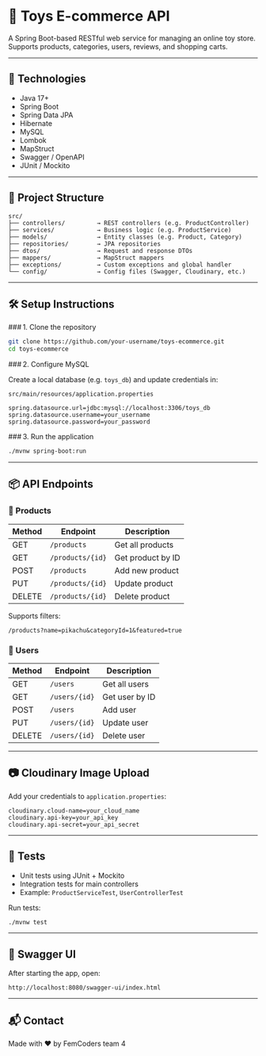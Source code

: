 # 🧸 Toys E-commerce API

A Spring Boot-based RESTful web service for managing an online toy store.
Supports products, categories, users, reviews, and shopping carts.

---

## 🚀 Technologies

* Java 17+
* Spring Boot
* Spring Data JPA
* Hibernate
* MySQL
* Lombok
* MapStruct
* Swagger / OpenAPI
* JUnit / Mockito

---

## 📁 Project Structure

```
src/
├── controllers/         → REST controllers (e.g. ProductController)
├── services/            → Business logic (e.g. ProductService)
├── models/              → Entity classes (e.g. Product, Category)
├── repositories/        → JPA repositories
├── dtos/                → Request and response DTOs
├── mappers/             → MapStruct mappers
├── exceptions/          → Custom exceptions and global handler
└── config/              → Config files (Swagger, Cloudinary, etc.)
```

---

## 🛠️ Setup Instructions

\### 1. Clone the repository

```bash
git clone https://github.com/your-username/toys-ecommerce.git
cd toys-ecommerce
```

\### 2. Configure MySQL

Create a local database (e.g. `toys_db`) and update credentials in:

```properties
src/main/resources/application.properties
```

```properties
spring.datasource.url=jdbc:mysql://localhost:3306/toys_db
spring.datasource.username=your_username
spring.datasource.password=your_password
```

\### 3. Run the application

```bash
./mvnw spring-boot:run
```

---

## 📦 API Endpoints

### 🔹 Products

| Method | Endpoint         | Description       |
| ------ | ---------------- | ----------------- |
| GET    | `/products`      | Get all products  |
| GET    | `/products/{id}` | Get product by ID |
| POST   | `/products`      | Add new product   |
| PUT    | `/products/{id}` | Update product    |
| DELETE | `/products/{id}` | Delete product    |

Supports filters:

```
/products?name=pikachu&categoryId=1&featured=true
```

### 🔹 Users

| Method | Endpoint      | Description    |
| ------ | ------------- | -------------- |
| GET    | `/users`      | Get all users  |
| GET    | `/users/{id}` | Get user by ID |
| POST   | `/users`      | Add user       |
| PUT    | `/users/{id}` | Update user    |
| DELETE | `/users/{id}` | Delete user    |

---

## 📷 Cloudinary Image Upload

Add your credentials to `application.properties`:

```properties
cloudinary.cloud-name=your_cloud_name
cloudinary.api-key=your_api_key
cloudinary.api-secret=your_api_secret
```

---

## 🧪 Tests

* Unit tests using JUnit + Mockito
* Integration tests for main controllers
* Example: `ProductServiceTest`, `UserControllerTest`

Run tests:

```bash
./mvnw test
```

---

## 🧩 Swagger UI

After starting the app, open:

```
http://localhost:8080/swagger-ui/index.html
```

---

## 📬 Contact

Made with ❤️ by FemCoders team 4

